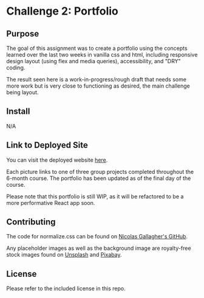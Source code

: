 # Challenge 2: Portfolio

## Purpose
The goal of this assignment was to create a portfolio using the concepts learned over the last two weeks in vanilla css and html, including responsive design layout (using flex and media queries), accessibility, and "DRY" coding.

The result seen here is a work-in-progress/rough draft that needs some more work but is very close to functioning as desired, the main challenge being layout. 

## Install
N/A

## Link to Deployed Site
You can visit the deployed website [here](https://sar-kat-hop.github.io/skh-portfolio/).

Each picture links to one of three group projects completed throughout the 6-month course. The portfolio has been updated as of the final day of the course. 

Please note that this portfolio is still WIP, as it will be refactored to be a more performative React app soon. 

## Contributing
The code for normalize.css can be found on [Nicolas Gallagher's GitHub](github.com/necolas/normalize.css).

Any placeholder images as well as the background image are royalty-free stock images found on [Unsplash](https://unsplash.com/) and [Pixabay](https://pixabay.com/).

## License
Please refer to the included license in this repo.
